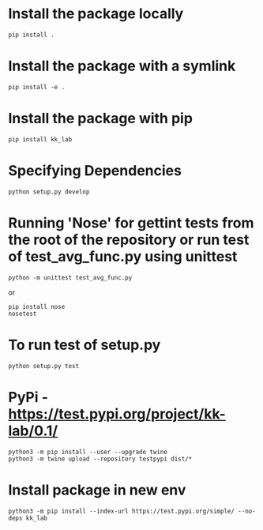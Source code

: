 # Install the package locally
```
pip install .
```
# Install the package with a symlink
```
pip install -e .
```
# Install the package with pip
```
pip install kk_lab
```
# Specifying Dependencies
```
python setup.py develop
```
# Running 'Nose' for gettint tests from the root of the repository or run test of test_avg_func.py using unittest
```
python -m unittest test_avg_func.py
```
or
```
pip install nose
nosetest
```
# To run test of setup.py
```
python setup.py test
```
# PyPi - https://test.pypi.org/project/kk-lab/0.1/
```
python3 -m pip install --user --upgrade twine
python3 -m twine upload --repository testpypi dist/*
```
# Install package in new env
```
python3 -m pip install --index-url https://test.pypi.org/simple/ --no-deps kk_lab
```
